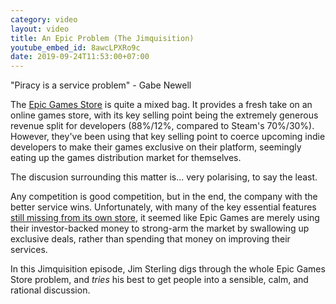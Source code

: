 ```yaml
---
category: video
layout: video
title: An Epic Problem (The Jimquisition)
youtube_embed_id: 8awcLPXRo9c
date: 2019-09-24T11:53:00+07:00
---
```


"Piracy is a service problem" - Gabe Newell

The [Epic Games Store](https://www.epicgames.com/store/en-US/) is quite a mixed bag. It provides a fresh take on an online games store, with its key selling point being the extremely generous revenue split for developers (88%/12%, compared to Steam's 70%/30%). However, they've been using that key selling point to coerce upcoming indie developers to make their games exclusive on their platform, seemingly eating up the games distribution market for themselves.

The discusion surrounding this matter is... very polarising, to say the least.

Any competition is good competition, but in the end, the company with the better service wins. Unfortunately, with many of the key essential features [still missing from its own store](https://trello.com/b/GXLc34hk/epic-games-store-roadmap), it seemed like Epic Games are merely using their investor-backed money to strong-arm the market by swallowing up exclusive deals, rather than spending that money on improving their services.

In this Jimquisition episode, Jim Sterling digs through the whole Epic Games Store problem, and _tries_ his best to get people into a sensible, calm, and rational discussion.
